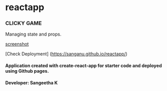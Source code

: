 # reactapp

### CLICKY GAME

Managing state and props. 




[screenshot](https://github.com/Sanganu/reactapp/blob/master/public/screenshot.PNG)

[Check Deployment] (https://sanganu.github.io/reactapp/)


#### Application created with create-react-app for starter code and deployed using Github pages.


#### Developer: Sangeetha K


